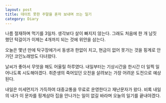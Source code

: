 ```yaml
---
layout: post
title: 데이트 못한 주말을 혼자 보내며 쓰는 일기
category: Diary
---
```


나름 절재하며 먹기를 3일차. 생각보다 살이 빠지지 않는다. 그래도 처음에 한 개 남짓 했던 턱걸이가 이제는 4개까지 되는 것에 위안을 삼는다. 

오늘은 몇년 만에 탁구장에가서 동생과 한없이 치고, 현금이 없어 못가는 것을 핑계로 안가던 코인노래방도 다녀왔다. 

날씨가 좋아서 무엇을 해도 어울릴 하루였다. 내일부터는 기상시간을 한시간 더 일찍 일어나도록 시도해야겠다. 취준생의 죽어있던 오전을 살려보는 가장 어려운 도전으로 예상된다.

내일은 미세먼지가 가득하여 대중교통을 무료로 운영한다고 재난문자가 왔다. 비록 내일의 내가 이 문자를 핑계삼아 집을 안나가는 일이 없길 바라며 오늘의 일기를 끝내야겠다.